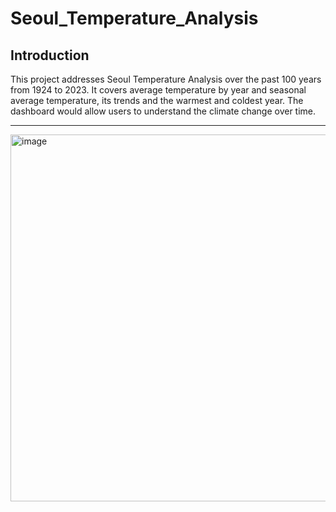 # Seoul_Temperature_Analysis

## Introduction
This project addresses Seoul Temperature Analysis over the past 100 years from 1924 to 2023. It covers average temperature by year and seasonal average temperature, its trends and the warmest and coldest year. The dashboard would allow users to understand the climate change over time.

---
<img width="697" height="587" alt="image" src="https://github.com/user-attachments/assets/6d482c8b-6bd4-496f-a648-77bbcee6ac7e" />

